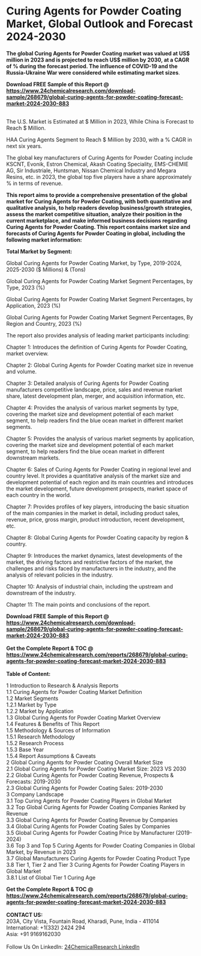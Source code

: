 <h1>Curing Agents for Powder Coating Market, Global Outlook and Forecast 2024-2030</h1><p><strong>The global Curing Agents for Powder Coating market was valued at US$ million in 2023 and is projected to reach US$ million by 2030, at a CAGR of % during the forecast period. The influence of COVID-19 and the Russia-Ukraine War were considered while estimating market sizes</strong>.</p><p>
</p><p></p><div><b>Download FREE Sample of this Report @ 
            <a href="https://www.24chemicalresearch.com/download-sample/268679/global-curing-agents-for-powder-coating-forecast-market-2024-2030-883">
            https://www.24chemicalresearch.com/download-sample/268679/global-curing-agents-for-powder-coating-forecast-market-2024-2030-883</a></b></div><br><p>
The U.S. Market is Estimated at $ Million in 2023, While China is Forecast to Reach $ Million.</p><p>
HAA Curing Agents Segment to Reach $ Million by 2030, with a % CAGR in next six years.</p><p>
The global key manufacturers of Curing Agents for Powder Coating include KSCNT, Evonik, Estron Chemical, Akash Coating Speciality, EMS-CHEMIE AG, Sir Industriale, Huntsman, Nissan Chemical Industry and Megara Resins, etc. in 2023, the global top five players have a share approximately % in terms of revenue.</p><p>
<strong>This report aims to provide a comprehensive presentation of the global market for Curing Agents for Powder Coating, with both quantitative and qualitative analysis, to help readers develop business/growth strategies, assess the market competitive situation, analyze their position in the current marketplace, and make informed business decisions regarding Curing Agents for Powder Coating. This report contains market size and forecasts of Curing Agents for Powder Coating in global, including the following market information:</strong></p><p>
</p><p>
<strong>Total Market by Segment:</strong></p><p>
Global Curing Agents for Powder Coating Market, by Type, 2019-2024, 2025-2030 ($ Millions) &amp; (Tons)</p><p>
Global Curing Agents for Powder Coating Market Segment Percentages, by Type, 2023 (%)</p><p>
</p><p>
Global Curing Agents for Powder Coating Market Segment Percentages, by Application, 2023 (%)</p><p>
</p><p>
Global Curing Agents for Powder Coating Market Segment Percentages, By Region and Country, 2023 (%)</p><p>
</p><p>
The report also provides analysis of leading market participants including:</p><p>
</p><p>
</p><p>
Chapter 1: Introduces the definition of Curing Agents for Powder Coating, market overview.</p><p>
Chapter 2: Global Curing Agents for Powder Coating market size in revenue and volume.</p><p>
Chapter 3: Detailed analysis of Curing Agents for Powder Coating manufacturers competitive landscape, price, sales and revenue market share, latest development plan, merger, and acquisition information, etc.</p><p>
Chapter 4: Provides the analysis of various market segments by type, covering the market size and development potential of each market segment, to help readers find the blue ocean market in different market segments.</p><p>
Chapter 5: Provides the analysis of various market segments by application, covering the market size and development potential of each market segment, to help readers find the blue ocean market in different downstream markets.</p><p>
Chapter 6: Sales of Curing Agents for Powder Coating in regional level and country level. It provides a quantitative analysis of the market size and development potential of each region and its main countries and introduces the market development, future development prospects, market space of each country in the world.</p><p>
Chapter 7: Provides profiles of key players, introducing the basic situation of the main companies in the market in detail, including product sales, revenue, price, gross margin, product introduction, recent development, etc.</p><p>
Chapter 8: Global Curing Agents for Powder Coating capacity by region &amp; country.</p><p>
Chapter 9: Introduces the market dynamics, latest developments of the market, the driving factors and restrictive factors of the market, the challenges and risks faced by manufacturers in the industry, and the analysis of relevant policies in the industry.</p><p>
Chapter 10: Analysis of industrial chain, including the upstream and downstream of the industry.</p><p>
Chapter 11: The main points and conclusions of the report.</p><div><b>Download FREE Sample of this Report @ 
            <a href="https://www.24chemicalresearch.com/download-sample/268679/global-curing-agents-for-powder-coating-forecast-market-2024-2030-883">
            https://www.24chemicalresearch.com/download-sample/268679/global-curing-agents-for-powder-coating-forecast-market-2024-2030-883</a></b></div><br><div><b>Get the Complete Report & TOC @ 
            <a href="https://www.24chemicalresearch.com/reports/268679/global-curing-agents-for-powder-coating-forecast-market-2024-2030-883">
            https://www.24chemicalresearch.com/reports/268679/global-curing-agents-for-powder-coating-forecast-market-2024-2030-883</a></b></div><br>
            <b>Table of Content:</b><p>1 Introduction to Research & Analysis Reports<br />
    1.1 Curing Agents for Powder Coating Market Definition<br />
    1.2 Market Segments<br />
        1.2.1 Market by Type<br />
        1.2.2 Market by Application<br />
    1.3 Global Curing Agents for Powder Coating Market Overview<br />
    1.4 Features & Benefits of This Report<br />
    1.5 Methodology & Sources of Information<br />
        1.5.1 Research Methodology<br />
        1.5.2 Research Process<br />
        1.5.3 Base Year<br />
        1.5.4 Report Assumptions & Caveats<br />
2 Global Curing Agents for Powder Coating Overall Market Size<br />
    2.1 Global Curing Agents for Powder Coating Market Size: 2023 VS 2030<br />
    2.2 Global Curing Agents for Powder Coating Revenue, Prospects & Forecasts: 2019-2030<br />
    2.3 Global Curing Agents for Powder Coating Sales: 2019-2030<br />
3 Company Landscape<br />
    3.1 Top Curing Agents for Powder Coating Players in Global Market<br />
    3.2 Top Global Curing Agents for Powder Coating Companies Ranked by Revenue<br />
    3.3 Global Curing Agents for Powder Coating Revenue by Companies<br />
    3.4 Global Curing Agents for Powder Coating Sales by Companies<br />
    3.5 Global Curing Agents for Powder Coating Price by Manufacturer (2019-2024)<br />
    3.6 Top 3 and Top 5 Curing Agents for Powder Coating Companies in Global Market, by Revenue in 2023<br />
    3.7 Global Manufacturers Curing Agents for Powder Coating Product Type<br />
    3.8 Tier 1, Tier 2 and Tier 3 Curing Agents for Powder Coating Players in Global Market<br />
        3.8.1 List of Global Tier 1 Curing Age</p><div><b>Get the Complete Report & TOC @ 
            <a href="https://www.24chemicalresearch.com/reports/268679/global-curing-agents-for-powder-coating-forecast-market-2024-2030-883">
            https://www.24chemicalresearch.com/reports/268679/global-curing-agents-for-powder-coating-forecast-market-2024-2030-883</a></b></div><br><b>CONTACT US:</b><br>
            203A, City Vista, Fountain Road, Kharadi, Pune, India - 411014<br>
            International: +1(332) 2424 294<br>
            Asia: +91 9169162030 <br><br>
            Follow Us On LinkedIn: <a href="https://www.linkedin.com/company/24chemicalresearch/">24ChemicalResearch LinkedIn</a>